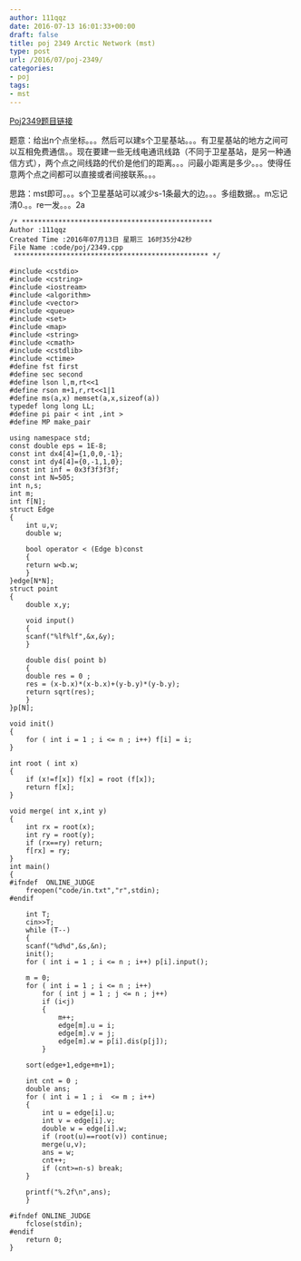 ```yaml
---
author: 111qqz
date: 2016-07-13 16:01:33+00:00
draft: false
title: poj 2349 Arctic Network (mst)
type: post
url: /2016/07/poj-2349/
categories:
- poj
tags:
- mst
---
```


[Poj2349题目链接](http://poj.org/problem?id=2349)

题意：给出n个点坐标。。。然后可以建s个卫星基站。。。有卫星基站的地方之间可以互相免费通信。。现在要建一些无线电通讯线路（不同于卫星基站，是另一种通信方式），两个点之间线路的代价是他们的距离。。。问最小距离是多少。。。使得任意两个点之间都可以直接或者间接联系。。。

思路：mst即可。。。s个卫星基站可以减少s-1条最大的边。。。多组数据。。m忘记清0.。。re一发。。。2a

 

    
    /* ***********************************************
    Author :111qqz
    Created Time :2016年07月13日 星期三 16时35分42秒
    File Name :code/poj/2349.cpp
     ************************************************ */
    
    #include <cstdio>
    #include <cstring>
    #include <iostream>
    #include <algorithm>
    #include <vector>
    #include <queue>
    #include <set>
    #include <map>
    #include <string>
    #include <cmath>
    #include <cstdlib>
    #include <ctime>
    #define fst first
    #define sec second
    #define lson l,m,rt<<1
    #define rson m+1,r,rt<<1|1
    #define ms(a,x) memset(a,x,sizeof(a))
    typedef long long LL;
    #define pi pair < int ,int >
    #define MP make_pair
    
    using namespace std;
    const double eps = 1E-8;
    const int dx4[4]={1,0,0,-1};
    const int dy4[4]={0,-1,1,0};
    const int inf = 0x3f3f3f3f;
    const int N=505;
    int n,s;
    int m;
    int f[N]; 
    struct Edge
    {
        int u,v;
        double w;
    
        bool operator < (Edge b)const
        {
    	return w<b.w;
        }
    }edge[N*N];
    struct point 
    {
        double x,y;
    
        void input()
        {
    	scanf("%lf%lf",&x,&y);
        }
    
        double dis( point b)
        {
    	double res = 0 ;
    	res = (x-b.x)*(x-b.x)+(y-b.y)*(y-b.y);
    	return sqrt(res);
        }
    }p[N];
    
    void init()
    {
        for ( int i = 1 ; i <= n ; i++) f[i] = i;
    }
    
    int root ( int x)
    {
        if (x!=f[x]) f[x] = root (f[x]);
        return f[x];
    }
    
    void merge( int x,int y)
    {
        int rx = root(x);
        int ry = root(y);
        if (rx==ry) return;
        f[rx] = ry;
    }
    int main()
    {
    #ifndef  ONLINE_JUDGE 
        freopen("code/in.txt","r",stdin);
    #endif
    
        int T;
        cin>>T;
        while (T--)
        {
    	scanf("%d%d",&s,&n);
    	init();
    	for ( int i = 1 ; i <= n ; i++) p[i].input();
    
    	m = 0;
    	for ( int i = 1 ; i <= n ; i++)
    	    for ( int j = 1 ; j <= n ; j++)
    		if (i<j)
    		{
    		    m++;
    		    edge[m].u = i;
    		    edge[m].v = j;
    		    edge[m].w = p[i].dis(p[j]);
    		}
    
    	sort(edge+1,edge+m+1);
    
    	int cnt = 0 ;
    	double ans;
    	for ( int i = 1 ; i  <= m ; i++)
    	{
    	    int u = edge[i].u;
    	    int v = edge[i].v;
    	    double w = edge[i].w;
    	    if (root(u)==root(v)) continue;
    	    merge(u,v);
    	    ans = w;
    	    cnt++;
    	    if (cnt>=n-s) break;
    	}
    
    	printf("%.2f\n",ans);
        }
    
    #ifndef ONLINE_JUDGE  
    	fclose(stdin);
    #endif
    	return 0;
    }
    




